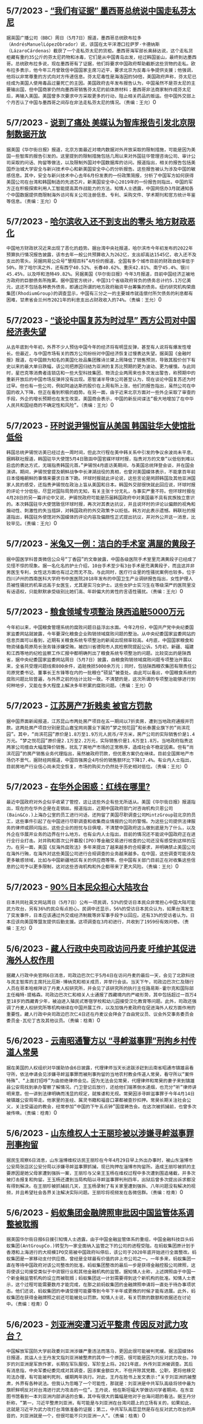 
  ## 5/7/2023 - [“我们有证据” 墨西哥总统说中国走私芬太尼](https://www.rfa.org/mandarin/Xinwen/10-05072023155739.html)
 ```据英国广播公司（BBC）周日（5月7日）报道，墨西哥总统欧布拉多（AndrésManuelLópezObrador）说，该国在太平洋港口拉萨罗·卡德纳斯（LázaroCárdenas）截获了一个走私芬太尼的货柜。墨西哥海军部长奥赫达说，这个走私货柜藏有重约35公斤的芬太尼药物和冰毒，它们是从中国青岛出发，经过韩国釜山，最终到达墨西哥。总统欧布拉多说，现在墨西哥有了证据，他们将要求中国政府帮助截断这些货物的走私。欧布拉多表示，他今年三月曾致信中国国家主席习近平，要求北京为反毒斗争提供支援；他强调，他将以非常尊重的方式向对方传递信息。芬太尼毒性是海洛因的50倍，美国政府声称，芬太尼已经成为美国人使用毒品过量死亡的主因。美国政府去年发布报告认为，中国虽然不是芬太尼的主要输出国，但中国商家仍然向墨西哥销售芬太尼的前体原材料；墨西哥非法商家制作成芬太尼后，再输入美国。美国曾多次要求中方采取更多的行动，阻止相关药品的贩运。但中国外交部上个月否认了中国与墨西哥之间存在非法走私芬太尼的情况。（责编：王允）```0
  ## 5/7/2023 - [说到了痛处 美媒认为智库报告引发北京限制数据开放](https://www.rfa.org/mandarin/Xinwen/9-05072023155056.html)
 ```据美国《华尔街日报》报道，北京方面最近对境内数据对外开放采取的限制措施，可能是因为美国一些智库的报告引发的。这里提到的限制措施包括几周以来对外国驻华管理咨询公司、审计公司采取的问话、拘留等做法，以及限制外国对中国数据库的访问。报道指出，相关的报告包括美国乔治城大学安全与新兴技术中心和新美国安全中心的分析报告。这些报告被认为涉及中国的敏感信息。其中，安全与新兴技术中心去年6月份发表的一份政策简报，分析了中国军方如何获得美国公司在台湾和韩国制造的先进芯片。新美国安全中心2019年的一份报告则指出，中国的军方正在积极探索利用人工智能提高其作战能力的方法。知情人士透露，中国网信办3月就通知各个中国数据提供商限制海外访问有关公司注册信息、专利、采购文件、学术期刊和官方统计年鉴等信息。（责编：王允）```0
  ## 5/7/2023 - [哈尔滨收入还不到支出的零头 地方财政恶化](https://www.rfa.org/mandarin/Xinwen/8-05072023154717.html)
 ```中国地方财政状况近来出现了恶化的趋势。据台湾中央社报道，哈尔滨市今年初发布的2022年预算执行情况报告披露，该市去年一般公共预算收入为262亿，支出却高达1545亿，收入还不及支出的零头。另据网易公众号“慧翔百科”4月份的报道，全国有多个城市目前的财政自给率低于50%，除了哈尔滨之外，还有西宁40.52%、长春40.62%、重庆42.81%、南宁45.4%、银川45.45%，以及呼和浩特49.82%。另据美国《华尔街日报》今年3月报道，目前中国经济正被地方政府的巨额债务所拖累。据中国官方统计，中国31个省级政府背负的债务总计约5.1万亿美元，这还不包括各种表外债务，即通过所谓的地方政府融资平台筹集的债务。纽约研究机构荣鼎集团(RhodiumGroup)的调查显示，中国有三分之一的主要城市就连偿付所欠债务的利息都有困难，甘肃省会兰州市2021年的利息支出占财政收入的74%。（责编：王允）```0
  ## 5/7/2023 - [“谈论中国复苏为时过早” 西方公司对中国经济表失望](https://www.rfa.org/mandarin/Xinwen/7-05072023153347.html)
 ```从去年底到今年初，外界不少人预估中国今年的经济将有明显反弹，甚至有人说将有爆发性增长。但最近，与中国市场有关的西方公司纷纷对中国经济恢复过慢表达失望。据英国《金融时报》报道，在中国颇为知名的美国化妆品集团雅诗兰黛上周降低了销售预测，导致其股价创下有史以来的最大单日跌幅，该公司把原因归结为亚洲的复苏比预期的更为波动、更为缓慢。与此同时，星巴克等消费者连锁店和一些大型科技集团、物流企业两周来也多次发出警告，称预期中的重新开放后的中国市场反弹并没有出现。恩智浦半导体公司甚至认为，现在谈论中国复苏还为时过早。但也有一些公司，例如阿迪达斯的股价在上周有所上涨，他们的报告指出，虽然公司在中国的收入下降，但正在看到积极的趋势。在另一面，由于近来北京方面对一些外企采取了审查的手段，外企的增长预期也在发生改变。美国商会表示，中国的新反间谍法“极大地增加了在中华人民共和国经商的不确定性和风险”。（责编：王允）```0
  ## 5/7/2023 - [环时说尹锡悦盲从美国 韩国驻华大使馆批低俗](https://www.rfa.org/mandarin/Xinwen/6-05072023152948.html)
 ```韩国总统尹锡悦访美已经过去一周时间，但此次行程在美中韩关系中引发的争议余波尚未平息。据韩联社报道，韩国驻华大使馆5月4日致函中国官媒环球时报，指责对方的文章“以低俗到难以启齿的表达方式，无端指责韩国元首。”尹锡悦4月底访美期间，与美国总统拜登会谈，并在国会演讲。期间，尹锡悦曾提及朝鲜战争中长津湖战役的真相，也曾对美国媒体表示，不能拿百年前日本侵略朝鲜的事情来要求日本下跪。环球时报就此评论说，这些言论是罔顾韩国及其他亚洲国家人民的感受，还指责尹锡悦在政治上盲从美国和日本。韩国外交部很快就此回应说，环球时报的评论十分低俗，尽显对国际局势的无知，有关主张十分无礼，与事实严重不符。但环球时报在4月28日的另一篇评论中又说，尹锡悦政府可能是历届韩国政府中对美国最不具有民族独立意识的。本次韩国驻华大使馆致信环球时报，再次对其表达抗议，并且说环时的评论以偏颇的视角和煽动性、刺激性的失当措辞，对韩国政府的外交政策予以贬低。韩方对此表示遗憾。韩联社的报道指出，韩国驻外使馆对外国媒体的评论内容及偏颇性正式提出抗议，并对外公开这一消息，比较罕见。（责编：王允）```0
  ## 5/7/2023 - [米兔又一例：洁白的手术室 满屋的黄段子](https://www.rfa.org/mandarin/Xinwen/5-05072023124715.html)
 ```据中国医学科普类微信公众号“丁香园”的文章披露，中国各级医院手术室里充满黄段子已经成了见怪不惊的现象。据一名化名的护士介绍，10台手术至少有3台手术是充满黄段子，而且这并非男医生专利，女性这方面也有过之而无不及。与此同时，医疗行业里的性骚扰案例也较多。位于四川泸州的西南医科大学府书中医医院2018年发布的中国卫生产业调研报告指出，女性护理人员被性骚扰的机率远高于女医生，尤其是实习女护士。这些女护士实习生在等级深严的医院里没有话语权，只能默默承受级别比她们高、年龄偏大的男性的言语性骚扰。（责编：王允）```0
  ## 5/7/2023 - [粮食领域专项整治 陕西追赃5000万元](https://www.rfa.org/mandarin/Xinwen/4-05072023124208.html)
 ```今年初以来，中国粮食管理系统的腐败问题日益浮出水面。今年2月份，中国共产党中央纪委国家监委网站就披露，今年要深化粮食企业购销领域腐败问题的整治。从中央纪委国家监委网站的信息页面可以看到，近期有关粮食系统专项整治的新闻出现频率较高。4月底，中国国家粮食和物资储备局原局长张务锋涉嫌受贿，被四川省德阳市人民检察院提起公诉。5月初，新疆、福建和江西等地的纪检监察工作汇报中都明确列出了粮食系统专项整治的问题。比较突出的是陕西省，据中央纪委国家监委网站周日（5月7日）披露，自粮食购销领域腐败问题专项整治开展以来，全省共受理问题线索800余件，追赃挽损5000余万元；同时，包括陕西粮农集团有限责任公司原党委书记、董事长王东锋等在内的一批粮仓“硕鼠”被查处。由此可以看出，中国粮食系统的腐败问题比较普遍，与外界之前的估计比较一致。不清楚的是，这次所谓的专项整治能够进行到何种地步，又能在多大程度上解决多年积累的腐败问题。（责编：王允）```0
  ## 5/7/2023 - [江苏房产7折贱卖 被官方罚款](https://www.rfa.org/mandarin/Xinwen/3-05072023123314.html)
 ```据中国界面新闻报道，江苏昆山市两处房产项目在五一期间以7折卖房，遭到当地政府通报并罚款。这两处房产项目分别是昆山嘉宝网尚置业下属的“梦之悦花园”和长泰置业旗下的“尚滨花园”。其中，“尚滨花园”原价是1.8万至1.9万元人民币/平方米，房产公司的实际销售价是1.4万元。“梦之悦花园”原价是2.1万至2.2万元，实际销售价是1.6万至1.8万。当地政府指责这两家公司擅自大幅度降价销售，扰乱了房地产市场的正常秩序，造成社会不稳定因素。但有“尚滨花园”的房产销售业务代理指出，虽然被政府罚款，但优惠方案仍在继续。目前全国房地产市场仍不景气，据财经网报道，中国百强房企4月份的销售额环比下降17.4%。有业内人士指出，目前房地产行业信心尚未完全恢复，市场的购买力仍然处于历史相对低位。（责编：王允）```0
  ## 5/7/2023 - [在华外企困惑：红线在哪里?](https://www.rfa.org/mandarin/Xinwen/2-05072023122456.html)
 ```最近中国政府对外企似乎收紧了管控，这让这些外企有些无所适从。美国《华尔街日报》报道指出，现在的在华外企是在走钢丝。报道指出，近期中国政府部门对咨询机构贝恩公司(Bain&Co.)上海办公室的员工进行问话，还拘留了美国尽职调查公司MintzGroup驻北京的员工，这些事件引起了在中国进行尽职调查和收集商业情报的公司的警惕。为这些公司提供法律服务的律师或顾问指出，这些企业的担忧与日俱增，不清楚中国政府这么做到底是为了什么，以及外企在华展开业务的边界在什么地方。也有业内人士指出，目前的情况还不能说中国政府正在进行全行业打击。对并购和首次公开募股(IPO)等金融交易进行核查的公司还没有感受到这样的压力。在另一面，美国《反海外腐败法》多年来提出了越来越多的合规要求，并明确禁止美国公司在海外行贿，在海外对这些美国公司进行合规调查的业务越来越多。在中国，这些调查可能涉及更多敏感领域，比如与中国新疆地区有关的供应商等等。但中国有关部门目前正在对收集这些信息的公司予以更多限制，这对这些咨询机构和外企都带来了更大风险。（责编：王允）```0
  ## 5/7/2023 - [90%日本民众担心大陆攻台](https://www.rfa.org/mandarin/Xinwen/1-05072023121822.html)
 ```日本共同社英文网站周日（5月7日）公布一项民调，53%的受访日本民众非常担心中国大陆可能武力攻台，另有36%的民众有点担心。民调中还显示，56%的受访日本民众认为，如果台湾发生了突发事件，日本应该通过外交或经济制裁等非军事手段予以回应。还有33%的受访者认为，日本应该向美国等盟友提供后勤支援。这项调查在3月初进行，共收到了1959份有效问卷。（责编：王允）```0
  ## 5/6/2023 - [藏人行政中央司政访问丹麦 吁维护其促进海外人权作用](https://www.rfa.org/mandarin/Xinwen/10-05062023165726.html)
 ```据藏人行政中央官网6日消息，司政边巴次仁于5月4日在访问丹麦的最后一天，会见了北欧科技与民主智库的主席托比厄斯·博纳克和相关成员，并举行会谈。当天下午，司政边巴次仁及随行人员在哥本哈根拜访了丹麦人权研究所，并会见了该研究所的执行主任路易斯·霍尔克和国际部主任梅特·提格森。司政边巴次仁和相关人士通报了西藏境内的严峻形势，其中包括超过一百万4至18岁的西藏青少年，被迫进入殖民式寄宿学校和幼儿园接受汉化教育等问题。此外，司政还强调了丹麦人权研究所等机构继续在中国开展工作，以及加强丹麦政府在促进海外人权方面作用的重要性。藏人行政中央司政边巴次仁4日还在丹麦议会拜会了自由党议员、议会外交事务委员会委员金·瓦伦丁吉及其他议员。（责编：梒青）```0
  ## 5/6/2023 - [云南昭通警方以 “寻衅滋事罪”刑拘乡村传道人常昊](https://www.rfa.org/mandarin/Xinwen/9-05062023165317.html)
 ```据在美国的人权组织对华援助协会6日披露，代理律师当天长途跋涉赶到云南省昭通市镇雄县看守所，依法申请会见涉嫌寻衅滋事罪而被刑事拘留的当地农村教会传道人常昊，看守所以“案件特殊”、“上面打招呼”为由拒绝律师会见。因为无法会见常昊，代理律师和常昊的妻子来到镇雄县公安局找到承办警察了解情况。门卫登记后放行，还给他们端茶倒水递烟，也充分“听”律师讲明来意。但一讲到法律明确而浅显的规定，就推诿和无视。常昊因涉寻衅滋事罪于今年4月14日被镇雄公安局带走。他家里的圣经、属灵书籍和福音口罩都被查抄扣押。常昊长期关注社会公义，关注受逼迫的教会，经常参加“中国的下午五点钟”国度祷告会。在这次被抓捕前，也曾多次被传唤。（责编：梒青）```0
  ## 5/6/2023 - [山东维权人士王丽珍被以涉嫌寻衅滋事罪刑事拘留](https://www.rfa.org/mandarin/Xinwen/8-05062023164656.html)
 ```据民生观察6日消息，山东淄博维权访民王丽珍在今年4月29日早上外出办事时，被山东淄博市公安局张店区公安分局以涉嫌寻衅滋事罪抓捕，现已拘押在淄博市拘留所。造成王丽珍被抓的主要原因是她父母家遭到强拆一案，王丽珍与父亲王玉杨在维权过程中多次遭到围追堵截，并多次被打击报复和拘留。王玉杨还遭到当局构陷以寻衅滋事罪判刑四年，出狱后曾多次提出诉求都没有得到解决。在王丽珍被抓捕前几天，王玉杨录制了有关家里遭到强拆、八年问题没有解决的视频，并且希望社会各界关注解决实际问题。王丽珍将视频发在各微信群。（责编：梒青）```0
  ## 5/6/2023 - [蚂蚁集团金融牌照审批因中国监管体系调整被耽搁](https://www.rfa.org/mandarin/Xinwen/7-05062023164443.html)
 ```据美国华尔街日报6日援引知情人士透露，由于中国金融监管体系的重组，中国金融科技巨头蚂蚁集团(AntGroupCo.)转型为一家全面纳入监管之下的公司的进程受阻。在蚂蚁集团原计划于香港和上海进行的大规模IPO交易被中国政府叫停后，该公司于2020年底开始进行全面整改。蚂蚁集团是一家移动支付供应商，曾经是全球最有价值的非上市公司之一。一年多来，蚂蚁集团一直在等待中国政府对该公司整改的批准。蚂蚁集团整改的最后一步是获得金融控股公司牌照，这将使该公司接受类似于中资银行业和其他金融机构的监管。据知情人士称，上述牌照由于中国一个新金融监管机构的设立而被耽搁；蚂蚁集团这一计划需要得到这个新机构的批准。知情人士表示，这个过程可能需要数月才能完成，在那之前蚂蚁集团的金融牌照申请将一直处于待办事项状态。他们还说，蚂蚁集团的申请受理可能要等到今年下半年或更晚的时候才能有进展。此外，蚂蚁集团在获得金融牌照之前还可能被处以罚款。知情人士说，有关罚款的数额和依据还在讨论中。（责编：梒青）```0
  ## 5/6/2023 - [刘亚洲突遭习近平整肃 传因反对武力攻台？](https://www.rfa.org/mandarin/Xinwen/6-05062023163829.html)
 ```中国解放军国防大学前政委刘亚洲涉嫌严重违法而落马，更因此很可能被判死缓。据法国媒体6日报道，民运人士王丹发文指刘亚洲被整肃的其中一个原因，很可能是因为刘反对武力攻台。70岁的刘亚洲是军旅作家，长期在军队服役，军阶至上将。2021年底，外传刘亚洲被调查。其后有消息指，中央军委纪委完成对其调查，因涉案金额巨大，不但开除其党籍、公职，更将他移交司法办理，有可能被判死刑、缓期两年执行。对此，王丹在脸书上发文表示:“关于刘亚洲的被整肃，外界有各种说法。但我认为忽略了一个可能性，那就是：刘亚洲是中共军队高级将领中最为旗帜鲜明反对对台湾进行武力攻击的一位”。王丹说，他在斯坦福大学做访问学者期间，在东亚图书馆看到一本刘亚洲内部讲话的合集，其中有很大的篇幅是他对于台海问题的看法。据王丹分析称，“第一，习近平整肃刘亚洲，有可能是与刘亚洲在台湾问题上的立场有关的，如果如此，这就是习近平为武力攻打台湾做准备的证据；第二，中共军队高层显然是存在反对武力攻台的声音的，刘亚洲就是一个，但很可能不只刘亚洲一人”。（责编：梒青）```0